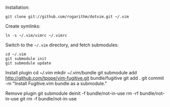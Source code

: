 Installation:

    git clone git://github.com/rogarithm/dotvim.git ~/.vim

Create symlinks:

    ln -s ~/.vim/vimrc ~/.vimrc

Switch to the `~/.vim` directory, and fetch submodules:

    cd ~/.vim
    git submodule init
    git submodule update

Install plugin
		cd ~/.vim
		mkdir ~/.vim/bundle
		git submodule add http://github.com/tpope/vim-fugitive.git bundle/fugitive
		git add .
		git commit -m "Install Fugitive.vim bundle as a submodule."

Remove plugin
		git submodule deinit -f bundle/not-in-use
		rm -rf bundle/not-in-use
		git rm -f bundle/not-in-use
